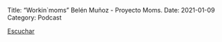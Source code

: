 Title: “Workin`moms” Belén Muñoz - Proyecto Moms.
Date: 2021-01-09
Category: Podcast

<a href="https://s.danilorca.com/2021-01-09.mp3" type="audio/mpeg">
Escuchar
</a>
